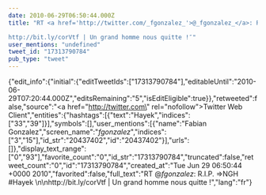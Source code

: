 ```yaml
---
date: 2010-06-29T06:50:44.000Z
title: "RT <a href='http://twitter.com/_fgonzalez_'>@_fgonzalez_</a>: R.I.P. =&gt;NGH #Hayek 

http://bit.ly/corVtf | Un grand homme nous quitte !″"
user_mentions: "undefined"
tweet_id: "17313790784"
pub_type: "tweet"
---
```

{"edit_info":{"initial":{"editTweetIds":["17313790784"],"editableUntil":"2010-06-29T07:20:44.000Z","editsRemaining":"5","isEditEligible":true}},"retweeted":false,"source":"<a href=\"http://twitter.com\" rel=\"nofollow\">Twitter Web Client</a>","entities":{"hashtags":[{"text":"Hayek","indices":["33","39"]}],"symbols":[],"user_mentions":[{"name":"Fabian Gonzalez","screen_name":"_fgonzalez_","indices":["3","15"],"id_str":"20437402","id":"20437402"}],"urls":[]},"display_text_range":["0","93"],"favorite_count":"0","id_str":"17313790784","truncated":false,"retweet_count":"0","id":"17313790784","created_at":"Tue Jun 29 06:50:44 +0000 2010","favorited":false,"full_text":"RT @_fgonzalez_: R.I.P. =&gt;NGH #Hayek \n\nhttp://bit.ly/corVtf | Un grand homme nous quitte !","lang":"fr"}

